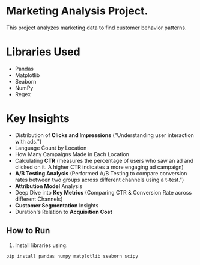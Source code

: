 # Marketing Analysis Project.

This project analyzes marketing data to find customer behavior patterns.

# Libraries Used
- Pandas
- Matplotlib
- Seaborn
- NumPy
- Regex



# Key Insights
- Distribution of **Clicks and Impressions**  ("Understanding user interaction with ads.")
- Language Count by Location 
- How Many Campaigns Made in Each Location
- Calculating **CTR** (measures the percentage of users who saw an ad and clicked on it. A higher CTR indicates a more engaging ad campaign)
- **A/B Testing Analysis** (Performed A/B Testing to compare conversion rates between two groups across different channels using a t-test.")
- **Attribution Model** Analysis
- Deep Dive into **Key Metrics** (Comparing CTR & Conversion Rate across different Channels)
- **Customer Segmentation** Insights 
- Duration's Relation to **Acquisition Cost**




## How to Run
1. Install libraries using:
```bash
pip install pandas numpy matplotlib seaborn scipy
